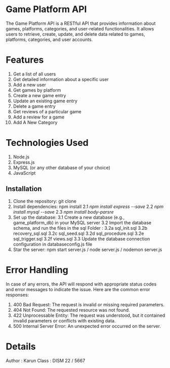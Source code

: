 # Game Platform API
The Game Platform API is a RESTful API that provides information about games, platforms, categories, and user-related functionalities. It allows users to retrieve, create, update, and delete data related to games, platforms, categories, and user accounts.

# Features
1. Get a list of all users
2. Get detailed information about a specific user
3. Add a new user
4. Get games by platform
5. Create a new game entry
7. Update an existing game entry
8. Delete a game entry
9. Get reviews of a particular game
10. Add a review for a game
11. Add A New Category

# Technologies Used
  1. Node.js
  2. Express.js
  3. MySQL (or any other database of your choice)
  4. JavaScript
## Installation

  1. Clone the repository: git clone <repository-url>
  2. Install dependencies: npm install
    2.1 *npm install express --save*
    2.2 *npm install mysql --save*
    2.3 *npm install body-parsre*
  3. Set up the database:
    3.1 Create a new database (e.g., game_platform_db) in your MySQL server
    3.2 Import the database schema, and run the files in the sql Folder : 
      3.2a sql_init.sql
      3.2b recovery_sql.sql
      3.2c sql_seed.sql
      3.2d sql_procedure.sql
      3.2e sql_trigger.sql
      3.2f views.sql
    3.3 Update the database connection configuration in databaseconfig.js file
  4. Star the server: npm start server.js / node server.js / nodemon server.js


# Error Handling
In case of any errors, the API will respond with appropriate status codes and error messages to indicate the issue. Here are the common error responses:

1. 400 Bad Request: The request is invalid or missing required parameters.
2. 404 Not Found: The requested resource was not found.
3. 422 Unprocessable Entity: The request was understood, but it contained invalid parameters or conflicts with existing data.
4. 500 Internal Server Error: An unexpected error occurred on the server.

# Details
Author : Karun
Class : DISM 22 / 5667